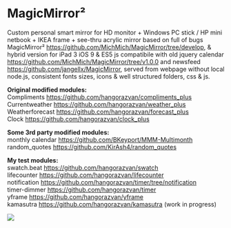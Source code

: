 # MagicMirror&sup2;

Custom personal smart mirror for HD monitor + Windows PC stick / HP mini netbook + IKEA frame + see-thru acrylic mirror based on full of bugs MagicMirror&sup2; https://github.com/MichMich/MagicMirror/tree/develop, & hybrid version for iPad 3 iOS 9 & ES5 js compatibile with old jquery calendar https://github.com/MichMich/MagicMirror/tree/v1.0.0 and newsfeed https://github.com/jangellx/MagicMirror, served from webpage without local node.js, consistent fonts sizes, icons & well structured folders, css & js.

<b>Original modified modules:</b>
<br>Compliments https://github.com/hangorazvan/compliments_plus
<br>Currentweather https://github.com/hangorazvan/weather_plus
<br>Weatherforecast https://github.com/hangorazvan/forecast_plus
<br>Clock https://github.com/hangorazvan/clock_plus

<b>Some 3rd party modified modules:</b>
<br>monthly calendar https://github.com/BKeyport/MMM-Multimonth
<br>random_quotes https://github.com/KirAsh4/random_quotes

<b>My test modules:</b>
<br>swatch.beat https://github.com/hangorazvan/swatch
<br>lifecounter https://github.com/hangorazvan/lifecounter
<br>notification https://github.com/hangorazvan/timer/tree/notification
<br>timer-dimmer https://github.com/hangorazvan/timer
<br>yframe https://github.com/hangorazvan/yframe
<br>kamasutra https://github.com/hangorazvan/kamasutra (work in progress)

<img src=https://github.com/hangorazvan/MagicMirror2/blob/master/hd.png>
